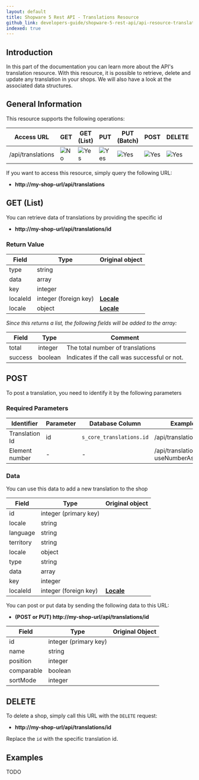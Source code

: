 ```yaml
---
layout: default
title: Shopware 5 Rest API - Translations Resource
github_link: developers-guide/shopware-5-rest-api/api-resource-translation/index.md
indexed: true
---
```


## Introduction

In this part of the documentation you can learn more about the API's translation resource. With this resource, it is possible to retrieve, delete and update any translation in your shops. We will also have a look at the associated data structures.

## General Information

This resource supports the following operations:

|  Access URL                 | GET                | GET (List)      | PUT             | PUT (Batch)      | POST             | DELETE          | DELETE (Batch)  |
|-----------------------------|--------------------|-----------------|-----------------|------------------|------------------|-----------------|-----------------|
| /api/translations	          | ![No](./img/no.png)     | ![Yes](./img/yes.png) | ![Yes](./img/yes.png) | ![Yes](./img/yes.png)  | ![Yes](./img/yes.png)  | ![Yes](./img/yes.png) | ![Yes](./img/yes.png) |

If you want to access this resource, simply query the following URL:

* **http://my-shop-url/api/translations**

## GET (List)

You can retrieve data of translations by providing the specific id

* **http://my-shop-url/api/translations/id**

### Return Value

| Field               | Type                  | Original object                                 |
|---------------------|-----------------------|-------------------------------------------------|
| type 	         	  | string				  |                                                 |
| data		      	  | array				  | 		                                        |
| key				  | integer 			  | 												|
| localeId	      	  | integer (foreign key) | **[Locale](./models/locale)**                   |
| locale			  | object				  | **[Locale](./models/locale)**					|

*Since this returns a list, the following fields will be added to the array:*

| Field               | Type                  | Comment			                                |
|---------------------|-----------------------|-------------------------------------------------|
| total				  | integer				  | The total number of translations                |
| success		      | boolean				  | Indicates if the call was successful or not.	|

## POST

To post a translation, you need to identify it by the following parameters

### Required Parameters

| Identifier			| Parameter			| Database Column			| Example Call                                          |
|-----------------------|-------------------|---------------------------|-------------------------------------------------------|
| Translation Id		| id				| `s_core_translations.id`  | /api/translations/2									|
| Element number		| -					| -							| /api/translations/20003?useNumberAsId=true			|


### Data

You can use this data to add a new translation to the shop

| Field               | Type                  | Original object                                 |
|---------------------|-----------------------|-------------------------------------------------|
| id 	         	  | integer (primary key) |                                                 |
| locale	      	  | string				  | 		                                        |
| language			  | string  			  | 												|
| territory	      	  | string				  |                                     			|
| locale			  | object				  | 												|
| type 	         	  | string				  |                                                 |
| data		      	  | array				  | 		                                        |
| key				  | integer 			  | 												|
| localeId	      	  | integer (foreign key) | **[Locale](./models/locale)**                   |

You can post or put data by sending the following data to this URL:

* **(POST or PUT) http://my-shop-url/api/translations/id**

| Field               | Type                  | Original Object			                                |
|---------------------|-----------------------|---------------------------------------------------------|
| id				  | integer (primary key) |															|
| name				  | string				  |															|
| position			  | integer				  |															|
| comparable		  | boolean				  |															|
| sortMode			  | integer				  |															|

## DELETE
To delete a shop, simply call this URL with the `DELETE` request:

* **http://my-shop-url/api/translations/id**

Replace the `id` with the specific translation id.

## Examples

TODO